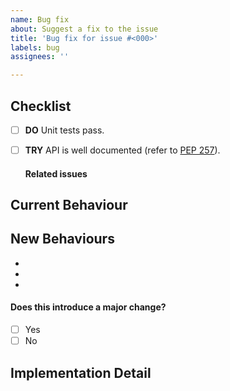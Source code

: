 ```yaml
---
name: Bug fix
about: Suggest a fix to the issue 
title: 'Bug fix for issue #<000>'
labels: bug
assignees: ''

---
```


## Checklist
<!--- Task to do for an approval of the pull request -->
- [ ] **DO** Unit tests pass.
- [ ] **TRY** API is well documented (refer to
[PEP 257](https://www.python.org/dev/peps/pep-0257/)).

    #### Related issues
    <!--- Link to issues that would be solved with this feature -->

## Current Behaviour
<!--- Tell us what happens instead of the expected behavior -->

## New Behaviours
<!--- Tell us what behaviour we should expect going on -->
*
*
* 
#### Does this introduce a major change?
- [ ] Yes
- [ ] No

## Implementation Detail
<!--- Provide a detailed description of the change or addition you are proposing -->

